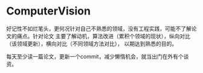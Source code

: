# ComputerVision
好记性不如烂笔头，更何况针对自己不熟悉的领域，没有工程实践，可能不了解论文的痛点。针对论文
主要了解动机，算法改进（累积个领域的现状），纵向对比（该领域更新），横向对比（不同领域方法对比），
以期达到熟悉的目的。

每天至少读一篇论文，更新一个commit，减少懒惰机会，就当出门在外有个谈资。